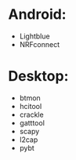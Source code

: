 

# Android:
- Lightblue
- NRFconnect


# Desktop:
- btmon
- hcitool
- crackle
- gatttool
- scapy
- l2cap
- pybt


